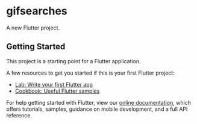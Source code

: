 # gifsearches

A new Flutter project.

## Getting Started

This project is a starting point for a Flutter application.

A few resources to get you started if this is your first Flutter project:

- [Lab: Write your first Flutter app](https://flutter.dev/docs/get-started/codelab)
- [Cookbook: Useful Flutter samples](https://flutter.dev/docs/cookbook)

For help getting started with Flutter, view our
[online documentation](https://flutter.dev/docs), which offers tutorials,
samples, guidance on mobile development, and a full API reference.


<!-- neste app o que foi visto

primeiro aprendemos a usar api do giphy para developers
criando um app lá e copiando a api, inserindo na requisição response.

- Nesta aula foram apresentados exemplo de uso do json editor online
- Novas widgets para grid de Gifs
- Inserção de imagem pelo Image.Network pegando a url da imagem - - Uso de FutureBuilder, Future, connectionState.none, 
- Criação de Widget fora do Scaffold 
- uso do snapshot.data pegando os dados do json que é resultado da Api do Giphy
- dúvida: diferença entre connectionState.none X connectionState.waiting
- Ajustes: cor do labelText azul para branca-->